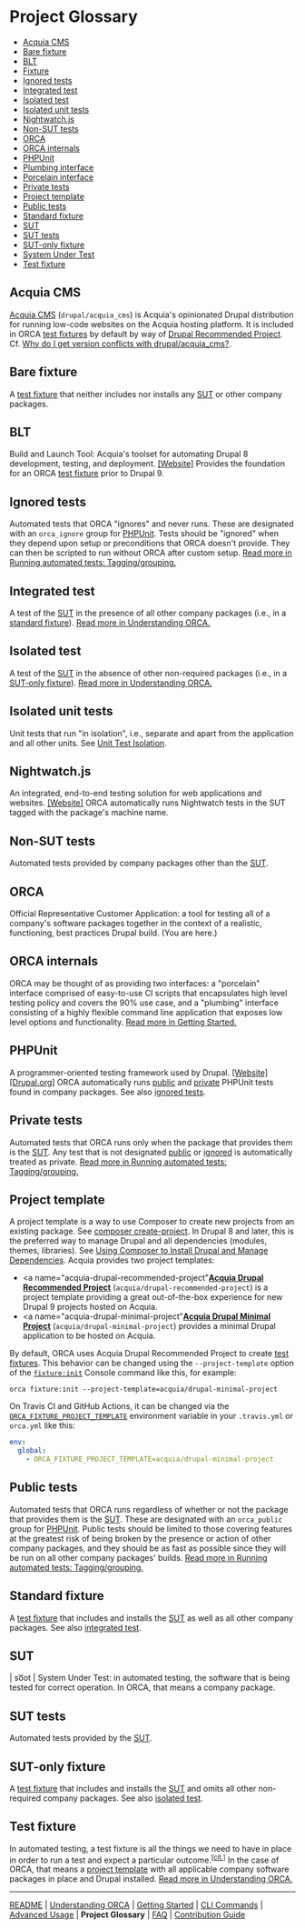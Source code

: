 # Project Glossary

* [Acquia CMS](#acquia-cms)
* [Bare fixture](#bare-fixture)
* [BLT](#blt)
* [Fixture](#test-fixture)
* [Ignored tests](#ignored-tests)
* [Integrated test](#integrated-test)
* [Isolated test](#isolated-test)
* [Isolated unit tests](#isolated-unit-tests)
* [Nightwatch.js](#nightwatchjs)
* [Non-SUT tests](#non-sut-tests)
* [ORCA](#orca)
* [ORCA internals](#orca-internals)
* [PHPUnit](#phpunit)
* [Plumbing interface](#orca-internals)
* [Porcelain interface](#orca-internals)
* [Private tests](#private-tests)
* [Project template](#project-template)
* [Public tests](#public-tests)
* [Standard fixture](#standard-fixture)
* [SUT](#sut)
* [SUT tests](#sut-tests)
* [SUT-only fixture](#sut-only-fixture)
* [System Under Test](#sut)
* [Test fixture](#test-fixture)

## Acquia CMS

[Acquia CMS](https://www.drupal.org/project/acquia_cms) (`drupal/acquia_cms`) is Acquia's opinionated Drupal distribution for running low-code websites on the Acquia hosting platform. It is included in ORCA [test fixtures](#test-fixture) by default by way of [Drupal Recommended Project](#project-template). Cf. [Why do I get version conflicts with drupal/acquia_cms?](faq.md#why-do-i-get-version-conflicts-with-drupalacquia_cms).

## Bare fixture

A [test fixture](#test-fixture) that neither includes nor installs any [SUT](#sut) or other company packages.

## BLT

Build and Launch Tool: Acquia's toolset for automating Drupal 8 development, testing, and deployment. [[Website]](https://github.com/acquia/blt) Provides the foundation for an ORCA [test fixture](#test-fixture) prior to Drupal 9.

## Ignored tests

Automated tests that ORCA "ignores" and never runs. These are designated with an `orca_ignore` group for [PHPUnit](#phpunit). Tests should be "ignored" when they depend upon setup or preconditions that ORCA doesn't provide. They can then be scripted to run without ORCA after custom setup. [Read more in Running automated tests: Tagging/grouping.](getting-started.md#tagginggrouping)

## Integrated test

A test of the [SUT](#sut) in the presence of all other company packages (i.e., in a [standard fixture](#standard-fixture)). [Read more in Understanding ORCA.](understanding-orca.md#automated-tests)

## Isolated test

A test of the [SUT](#sut) in the absence of other non-required packages (i.e., in a [SUT-only fixture](#sut-only-fixture)). [Read more in Understanding ORCA.](understanding-orca.md#automated-tests)

## Isolated unit tests

Unit tests that run "in isolation", i.e., separate and apart from the application and all other units. See [Unit Test Isolation](http://wiki.c2.com/?UnitTestIsolation).

## Nightwatch.js

An integrated, end-to-end testing solution for web applications and websites. [[Website]](https://nightwatchjs.org/) ORCA automatically runs Nightwatch tests in the SUT tagged with the package's machine name.

## Non-SUT tests

Automated tests provided by company packages other than the [SUT](#sut).

## ORCA

Official Representative Customer Application: a tool for testing all of a company's software packages together in the context of a realistic, functioning, best practices Drupal build. (You are here.)

## ORCA internals

ORCA may be thought of as providing two interfaces: a "porcelain" interface comprised of easy-to-use CI scripts that encapsulates high level testing policy and covers the 90% use case, and a "plumbing" interface consisting of a highly flexible command line application that exposes low level options and functionality. [Read more in Getting Started.](getting-started.md)

## PHPUnit

A programmer-oriented testing framework used by Drupal. [[Website]](https://phpunit.de/) [[Drupal.org]](https://www.drupal.org/docs/8/phpunit) ORCA automatically runs [public](#public-tests) and [private](#private-tests) PHPUnit tests found in company packages. See also [ignored tests](#ignored-tests).

## Private tests

Automated tests that ORCA runs only when the package that provides them is the [SUT](#sut). Any test that is not designated [public](#public-tests) or [ignored](#ignored-tests) is automatically treated as private. [Read more in Running automated tests: Tagging/grouping.](getting-started.md#tagginggrouping)

## Project template

A project template is a way to use Composer to create new projects from an existing package. See [composer create-project](https://getcomposer.org/doc/03-cli.md#create-project). In Drupal 8 and later, this is the preferred way to manage Drupal and all dependencies (modules, themes, libraries). See [Using Composer to Install Drupal and Manage Dependencies](https://www.drupal.org/docs/develop/using-composer/using-composer-to-install-drupal-and-manage-dependencies). Acquia provides two project templates:

* <a name="acquia-drupal-recommended-project"</a>[**Acquia Drupal Recommended Project**](https://github.com/acquia/drupal-recommended-project) (`acquia/drupal-recommended-project`) is a project template providing a great out-of-the-box experience for new Drupal 9 projects hosted on Acquia.
* <a name="acquia-drupal-minimal-project"</a>[**Acquia Drupal Minimal Project**](https://github.com/acquia/drupal-minimal-project) (`acquia/drupal-minimal-project`) provides a minimal Drupal application to be hosted on Acquia.

By default, ORCA uses Acquia Drupal Recommended Project to create [test fixtures](#test-fixture). This behavior can be changed using the `--project-template` option of the [`fixture:init`](advanced-usage.md#fixtureinit) Console command like this, for example:

   ```shell
   orca fixture:init --project-template=acquia/drupal-minimal-project
   ```

On Travis CI and GitHub Actions, it can be changed via the [`ORCA_FIXTURE_PROJECT_TEMPLATE`](advanced-usage.md#ORCA_FIXTURE_PROJECT_TEMPLATE) environment variable in your `.travis.yml` or `orca.yml` like this:

   ```yaml
   env:
     global:
       - ORCA_FIXTURE_PROJECT_TEMPLATE=acquia/drupal-minimal-project
   ```

## Public tests

Automated tests that ORCA runs regardless of whether or not the package that provides them is the [SUT](#sut). These are designated with an `orca_public` group for [PHPUnit](#phpunit). Public tests should be limited to those covering features at the greatest risk of being broken by the presence or action of other company packages, and they should be as fast as possible since they will be run on all other company packages' builds. [Read more in Running automated tests: Tagging/grouping.](getting-started.md#tagginggrouping)

## Standard fixture

A [test fixture](#test-fixture) that includes and installs the [SUT](#sut) as well as all other company packages. See also [integrated test](#integrated-test).

## SUT

| so͞ot | System Under Test: in automated testing, the software that is being tested for correct operation. In ORCA, that means a company package.

## SUT tests

Automated tests provided by the [SUT](#sut).

## SUT-only fixture

A [test fixture](#test-fixture) that includes and installs the [SUT](#sut) and omits all other non-required company packages. See also [isolated test](#isolated-test).

## Test fixture

In automated testing, a test fixture is all the things we need to have in place in order to run a test and expect a particular outcome.<sup>[[cit.]](http://xunitpatterns.com/test%20fixture%20-%20xUnit.html)</sup> In the case of ORCA, that means a [project template](#project-template) with all applicable company software packages in place and Drupal installed. [Read more in Understanding ORCA.](understanding-orca.md#test-fixtures)

---

[README](README.md)
| [Understanding ORCA](understanding-orca.md)
| [Getting Started](getting-started.md)
| [CLI Commands](commands.md)
| [Advanced Usage](advanced-usage.md)
| **Project Glossary**
| [FAQ](faq.md)
| [Contribution Guide](CONTRIBUTING.md)
